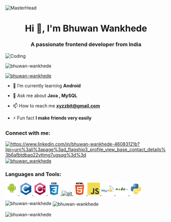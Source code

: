 ![MasterHead](https://developers.giphy.com/branch/master/static/api-512d36c09662682717108a38bbb5c57d.gif)

<h1 align="center">Hi 👋, I'm Bhuwan Wankhede</h1>
<h3 align="center">A passionate frontend developer from India</h3>
<img align="center" alt="Coding" width="400" src="https://simplepassivecashflow.com/wp-content/uploads/2017/11/Work-Fun.gif"> 

<p align="left"> <img src="https://komarev.com/ghpvc/?username=bhuwan-wankhede&label=Profile%20views&color=0e75b6&style=flat" alt="bhuwan-wankhede" /> </p>

<p align="left"> <a href="https://github.com/ryo-ma/github-profile-trophy"><img src="https://github-profile-trophy.vercel.app/?username=bhuwan-wankhede" alt="bhuwan-wankhede" /></a> </p>

- 🌱 I’m currently learning **Android**

- 💬 Ask me about **Java , MySQL**

- 📫 How to reach me **xyzzbit@gmail.com**

- ⚡ Fun fact **I make friends very easily**

<h3 align="left">Connect with me:</h3>
<p align="left">
<a href="https://linkedin.com/in/https://www.linkedin.com/in/bhuwan-wankhede-46083121b?lipi=urn%3ali%3apage%3ad_flagship3_profile_view_base_contact_details%3b6afbtdbaq22vttmg7ugsqg%3d%3d" target="blank"><img align="center" src="https://raw.githubusercontent.com/rahuldkjain/github-profile-readme-generator/master/src/images/icons/Social/linked-in-alt.svg" alt="https://www.linkedin.com/in/bhuwan-wankhede-46083121b?lipi=urn%3ali%3apage%3ad_flagship3_profile_view_base_contact_details%3b6afbtdbaq22vttmg7ugsqg%3d%3d" height="30" width="40" /></a>
<a href="https://instagram.com/bhuwan_wankhede" target="blank"><img align="center" src="https://raw.githubusercontent.com/rahuldkjain/github-profile-readme-generator/master/src/images/icons/Social/instagram.svg" alt="bhuwan_wankhede" height="30" width="40" /></a>
</p>

<h3 align="left">Languages and Tools:</h3>
<p align="left"> <a href="https://developer.android.com" target="_blank" rel="noreferrer"> <img src="https://raw.githubusercontent.com/devicons/devicon/master/icons/android/android-original-wordmark.svg" alt="android" width="40" height="40"/> </a> <a href="https://www.cprogramming.com/" target="_blank" rel="noreferrer"> <img src="https://raw.githubusercontent.com/devicons/devicon/master/icons/c/c-original.svg" alt="c" width="40" height="40"/> </a> <a href="https://www.w3schools.com/cpp/" target="_blank" rel="noreferrer"> <img src="https://raw.githubusercontent.com/devicons/devicon/master/icons/cplusplus/cplusplus-original.svg" alt="cplusplus" width="40" height="40"/> </a> <a href="https://www.w3schools.com/css/" target="_blank" rel="noreferrer"> <img src="https://raw.githubusercontent.com/devicons/devicon/master/icons/css3/css3-original-wordmark.svg" alt="css3" width="40" height="40"/> </a> <a href="https://git-scm.com/" target="_blank" rel="noreferrer"> <img src="https://www.vectorlogo.zone/logos/git-scm/git-scm-icon.svg" alt="git" width="40" height="40"/> </a> <a href="https://www.w3.org/html/" target="_blank" rel="noreferrer"> <img src="https://raw.githubusercontent.com/devicons/devicon/master/icons/html5/html5-original-wordmark.svg" alt="html5" width="40" height="40"/> </a> <a href="https://developer.mozilla.org/en-US/docs/Web/JavaScript" target="_blank" rel="noreferrer"> <img src="https://raw.githubusercontent.com/devicons/devicon/master/icons/javascript/javascript-original.svg" alt="javascript" width="40" height="40"/> </a> <a href="https://www.mysql.com/" target="_blank" rel="noreferrer"> <img src="https://raw.githubusercontent.com/devicons/devicon/master/icons/mysql/mysql-original-wordmark.svg" alt="mysql" width="40" height="40"/> </a> <a href="https://nodejs.org" target="_blank" rel="noreferrer"> <img src="https://raw.githubusercontent.com/devicons/devicon/master/icons/nodejs/nodejs-original-wordmark.svg" alt="nodejs" width="40" height="40"/> </a> <a href="https://www.python.org" target="_blank" rel="noreferrer"> <img src="https://raw.githubusercontent.com/devicons/devicon/master/icons/python/python-original.svg" alt="python" width="40" height="40"/> </a> </p>

<p><img align="left" src="https://github-readme-stats.vercel.app/api/top-langs?username=bhuwan-wankhede&show_icons=true&locale=en&layout=compact" alt="bhuwan-wankhede" /></p>

<p>&nbsp;<img align="center" src="https://github-readme-stats.vercel.app/api?username=bhuwan-wankhede&show_icons=true&locale=en" alt="bhuwan-wankhede" /></p>

<p><img align="center" src="https://github-readme-streak-stats.herokuapp.com/?user=bhuwan-wankhede&" alt="bhuwan-wankhede" /></p>

